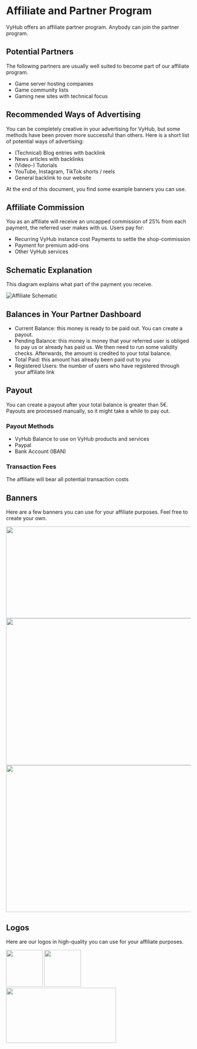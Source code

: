 # Affiliate and Partner Program

VyHub offers an affiliate partner program. Anybody can join the partner program.

## Potential Partners
The following partners are usually well suited to become part of our affiliate program.

- Game server hosting companies
- Game community lists
- Gaming new sites with technical focus

## Recommended Ways of Advertising
You can be completely creative in your advertising for VyHub, but some methods have been proven more successful than others.
Here is a short list of potential ways of advertising:

- (Technical) Blog entries with backlink
- News articles with backlinks
- (Video-) Tutorials
- YouTube, Instagram, TikTok shorts / reels
- General backlink to our website

At the end of this document, you find some example banners you can use.

## Affiliate Commission

You as an affiliate will receive an uncapped commission of 25% from each payment, the referred user makes with us.
Users pay for:

* Recurring VyHub instance cost Payments to settle the shop-commission 
* Payment for premium add-ons
* Other VyHub services

## Schematic Explanation

This diagram explains what part of the payment you receive.

![Affiliate Schematic](../assets/affiliate_guide/system_schematic.png)


## Balances in Your Partner Dashboard

- Current Balance: this money is ready to be paid out. You can create a payout.
- Pending Balance: this money is money that your referred user is obliged to pay us or already has paid us. We then need to run some validity checks. Afterwards, the amount is credited to your total balance.
- Total Paid: this amount has already been paid out to you
- Registered Users: the number of users who have registered through your affiliate link

## Payout

You can create a payout after your total balance is greater than 5€.   
Payouts are processed manually, so it might take a while to pay out.

### Payout Methods
- VyHub Balance to use on VyHub products and services
- Paypal
- Bank Account (IBAN)

### Transaction Fees
The affiliate will bear all potential transaction costs

## Banners
Here are a few banners you can use for your affiliate purposes. Feel free to create your own.


<img src="https://cdn.vyhub.net/docs/affiliate/vyhub1.jpg" height="250px" width="600px"></img>  
<img src="https://cdn.vyhub.net/docs/affiliate/vyhub2.jpg" height="400px" width="600px"></img>  
<img src="https://cdn.vyhub.net/docs/affiliate/vyhub3.jpg" height="400px" width="600px"></img>  


## Logos 
Here are our logos in high-quality you can use for your affiliate purposes.   


<img src="https://cdn.vyhub.net/logos/vyhub_logo_v2_icon_red_on_white.png" height="100px" width="100px"></img>
<img src="https://cdn.vyhub.net/logos/vyhub-short-white.png" height="100px" width="100px"></img>   
<img src="https://cdn.vyhub.net/logos/vyhub_logo_v2_red_darkgrey_on_trans.png" height="150px" width="300px"></img>   


